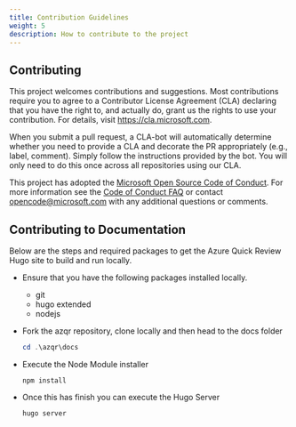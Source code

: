 ```yaml
---
title: Contribution Guidelines
weight: 5
description: How to contribute to the project
---
```


## Contributing

This project welcomes contributions and suggestions. Most contributions require you to
agree to a Contributor License Agreement (CLA) declaring that you have the right to,
and actually do, grant us the rights to use your contribution. For details, visit
https://cla.microsoft.com.

When you submit a pull request, a CLA-bot will automatically determine whether you need
to provide a CLA and decorate the PR appropriately (e.g., label, comment). Simply follow the
instructions provided by the bot. You will only need to do this once across all repositories using our CLA.

This project has adopted the [Microsoft Open Source Code of Conduct](https://opensource.microsoft.com/codeofconduct/).
For more information see the [Code of Conduct FAQ](https://opensource.microsoft.com/codeofconduct/faq/)
or contact [opencode@microsoft.com](mailto:opencode@microsoft.com) with any additional questions or comments.

## Contributing to Documentation

Below are the steps and required packages to get the Azure Quick Review Hugo site to build and run locally.

* Ensure that you have the following packages installed locally.

    - git
    - hugo extended
    - nodejs

* Fork the azqr repository, clone locally and then head to the docs folder

    ``` powershell
    cd .\azqr\docs
    ```

* Execute the Node Module installer

    ``` console
    npm install
    ```

* Once this has finish you can execute the Hugo Server

    ``` console
    hugo server
    ```